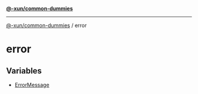 [**@-xun/common-dummies**](../README.md)

***

[@-xun/common-dummies](../README.md) / error

# error

## Variables

- [ErrorMessage](variables/ErrorMessage.md)
